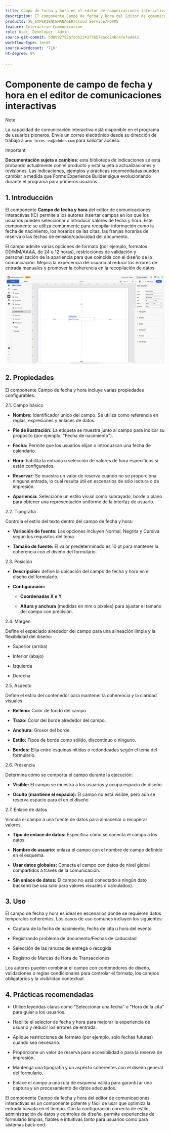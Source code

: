 ```yaml
---
title: Campo de fecha y hora en el editor de comunicaciones interactivas
description: El componente Campo de fecha y hora del Editor de comunicaciones interactivas en AEM Forms permite a los autores insertar campos en los que los usuarios pueden seleccionar o introducir valores de fecha y hora.
products: SG_EXPERIENCEMANAGER/Cloud Service/FORMS
feature: Interactive Communication
role: User, Developer, Admin
source-git-commit: bd8992792afddb2243736578acd24bc47efad842
workflow-type: tm+mt
source-wordcount: '716'
ht-degree: 8%

---
```



# Componente de campo de fecha y hora en el editor de comunicaciones interactivas

>[!NOTE]
>
> La capacidad de comunicación interactiva está disponible en el programa de usuarios pioneros. Envíe un correo electrónico desde su dirección de trabajo a `aem-forms-ea@adobe.com` para solicitar acceso.

>[!IMPORTANT]
>
> **Documentación sujeta a cambios**: esta biblioteca de indicaciones se está probando actualmente con el producto y está sujeta a actualizaciones y revisiones. Las indicaciones, ejemplos y prácticas recomendadas pueden cambiar a medida que Forms Experience Builder sigue evolucionando durante el programa para primeros usuarios.

## &#x200B;1. Introducción

El componente **Campo de fecha y hora** del editor de comunicaciones interactivas (IC) permite a los autores insertar campos en los que los usuarios pueden seleccionar o introducir valores de fecha y hora. Este componente se utiliza comúnmente para recopilar información como la fecha de nacimiento, los horarios de las citas, las franjas horarias de reserva o las fechas de emisión/caducidad del documento.

El campo admite varias opciones de formato (por ejemplo, formatos DD/MM/AAAA, de 24 o 12 horas), restricciones de validación y personalización de la apariencia para que coincida con el diseño de la comunicación. Mejora la experiencia del usuario al reducir los errores de entrada manuales y promover la coherencia en la recopilación de datos.

![Buscar documento CI](/help/forms/interactive-communication/assets/datetime.png)

## &#x200B;2. Propiedades

El componente Campo de fecha y hora incluye varias propiedades configurables:

2.1. Campo básico

- **Nombre:** Identificador único del campo. Se utiliza como referencia en reglas, expresiones y enlaces de datos.

- **Pie de ilustración:** La etiqueta se muestra junto al campo para indicar su propósito (por ejemplo, &quot;Fecha de nacimiento&quot;).

- **Fecha:** Permite que los usuarios elijan o introduzcan una fecha de calendario.

- **Hora:** habilita la entrada o selección de valores de hora específicos si están configurados.

- **Reservar:** Se muestra un valor de reserva cuando no se proporciona ninguna entrada, lo cual resulta útil en escenarios de sólo lectura o de impresión.

- **Apariencia:** Seleccione un estilo visual como subrayado, borde o plano para obtener una representación uniforme de la interfaz de usuario.

2.2. Tipografía

Controla el estilo del texto dentro del campo de fecha y hora:

- **Variación de fuente:** Las opciones incluyen Normal, Negrita y Cursiva según los requisitos del tema.

- **Tamaño de fuente:** El valor predeterminado es 10 pt para mantener la coherencia con el diseño del formulario.

2.3. Posición

- **Descripción:** define la ubicación del campo de fecha y hora en el diseño del formulario.

- **Configuración:**

   - **Coordenadas X e Y**

   - **Altura y anchura** (medidas en mm o píxeles) para ajustar el tamaño del campo con precisión.

2.4. Margen

Define el espaciado alrededor del campo para una alineación limpia y la flexibilidad del diseño:

- Superior (arriba)

- Inferior (abajo)

- Izquierda

- Derecha

2.5. Aspecto

Define el estilo del contenedor para mantener la coherencia y la claridad visuales:

- **Relleno:** Color de fondo del campo.

- **Trazo:** Color del borde alrededor del campo.

- **Anchura:** Grosor del borde.

- **Estilo:** Tipos de borde como sólido, discontinuo o ninguno.

- **Bordes:** Elija entre esquinas nítidas o redondeadas según el tema del formulario.

2.6. Presencia

Determina cómo se comporta el campo durante la ejecución:

- **Visible:** El campo se muestra a los usuarios y ocupa espacio de diseño.

- **Oculto (mantiene el espacio):** El campo no está visible, pero aún se reserva espacio para él en el diseño.

2.7. Enlace de datos

Vincula el campo a una fuente de datos para almacenar o recuperar valores.

- **Tipo de enlace de datos:** Especifica cómo se conecta el campo a los datos.

- **Nombre de usuario:** enlaza el campo con el nombre de campo definido en el esquema.

- **Usar datos globales:** Conecta el campo con datos de nivel global compartidos a través de la comunicación.

- **Sin enlace de datos:** El campo no está conectado a ningún dato backend (se usa solo para valores visuales o calculados).

## &#x200B;3. Uso

El campo de fecha y hora es ideal en escenarios donde se requieren datos temporales coherentes. Los casos de uso comunes incluyen los siguientes:

- Captura de la fecha de nacimiento, fecha de cita u hora del evento

- Registrando problema de documento/Fechas de caducidad

- Selección de las ranuras de entrega o recogida

- Registro de Marcas de Hora de Transacciones

Los autores pueden combinar el campo con contenedores de diseño, validaciones o reglas condicionales para controlar el formato, los campos obligatorios y la visibilidad contextual.

## &#x200B;4. Prácticas recomendadas

- Utilice leyendas claras como &quot;Seleccionar una fecha&quot; o &quot;Hora de la cita&quot; para guiar a los usuarios.

- Habilite el selector de fecha y hora para mejorar la experiencia de usuario y reducir los errores de entrada.

- Aplique restricciones de formato (por ejemplo, solo fechas futuras) cuando sea necesario.

- Proporcione un valor de reserva para accesibilidad o para la reserva de impresión.

- Mantenga una tipografía y un aspecto coherentes con el diseño general del formulario.

- Enlace el campo a una ruta de esquema válida para garantizar una captura y un procesamiento de datos adecuados.

El componente Campo de fecha y hora del editor de comunicaciones interactivas es un componente potente y fácil de usar que optimiza la entrada basada en el tiempo. Con la configuración correcta de estilo, administración de datos y controles de diseño, permite experiencias de formulario limpias, fiables e intuitivas tanto para usuarios como para sistemas back-end.

